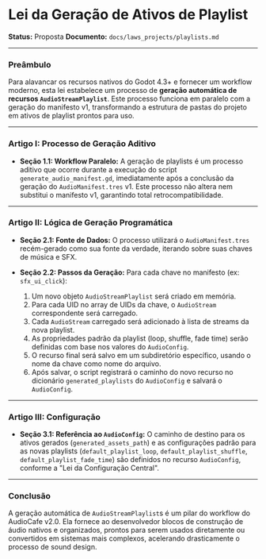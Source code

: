# Lei da Geração de Ativos de Playlist

**Status:** Proposta
**Documento:** `docs/laws_projects/playlists.md`

---

### **Preâmbulo**

Para alavancar os recursos nativos do Godot 4.3+ e fornecer um workflow moderno, esta lei estabelece um processo de **geração automática de recursos `AudioStreamPlaylist`**. Este processo funciona em paralelo com a geração do manifesto v1, transformando a estrutura de pastas do projeto em ativos de playlist prontos para uso.

---

### **Artigo I: Processo de Geração Aditivo**

*   **Seção 1.1: Workflow Paralelo:** A geração de playlists é um processo aditivo que ocorre durante a execução do script `generate_audio_manifest.gd`, imediatamente após a conclusão da geração do `AudioManifest.tres` v1. Este processo não altera nem substitui o manifesto v1, garantindo total retrocompatibilidade.

---

### **Artigo II: Lógica de Geração Programática**

*   **Seção 2.1: Fonte de Dados:** O processo utilizará o `AudioManifest.tres` recém-gerado como sua fonte da verdade, iterando sobre suas chaves de música e SFX.

*   **Seção 2.2: Passos da Geração:** Para cada chave no manifesto (ex: `sfx_ui_click`):
    1.  Um novo objeto `AudioStreamPlaylist` será criado em memória.
    2.  Para cada UID no array de UIDs da chave, o `AudioStream` correspondente será carregado.
    3.  Cada `AudioStream` carregado será adicionado à lista de streams da nova playlist.
    4.  As propriedades padrão da playlist (loop, shuffle, fade time) serão definidas com base nos valores do `AudioConfig`.
    5.  O recurso final será salvo em um subdiretório específico, usando o nome da chave como nome do arquivo.
    6.  Após salvar, o script registrará o caminho do novo recurso no dicionário `generated_playlists` do `AudioConfig` e salvará o `AudioConfig`.

---

### **Artigo III: Configuração**

*   **Seção 3.1: Referência ao `AudioConfig`:** O caminho de destino para os ativos gerados (`generated_assets_path`) e as configurações padrão para as novas playlists (`default_playlist_loop`, `default_playlist_shuffle`, `default_playlist_fade_time`) são definidos no recurso `AudioConfig`, conforme a "Lei da Configuração Central".

---

### **Conclusão**

A geração automática de `AudioStreamPlaylist`s é um pilar do workflow do AudioCafe v2.0. Ela fornece ao desenvolvedor blocos de construção de áudio nativos e organizados, prontos para serem usados diretamente ou convertidos em sistemas mais complexos, acelerando drasticamente o processo de sound design.
